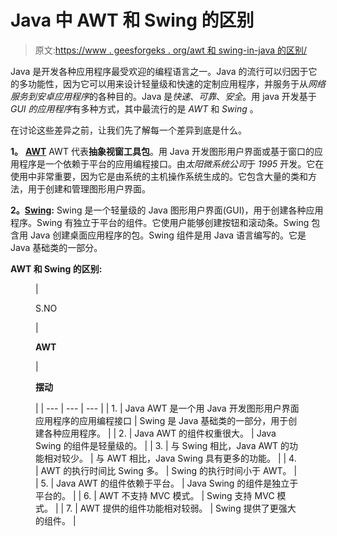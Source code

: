 # Java 中 AWT 和 Swing 的区别

> 原文:[https://www . geesforgeks . org/awt 和 swing-in-java 的区别/](https://www.geeksforgeeks.org/difference-between-awt-and-swing-in-java/)

Java 是开发各种应用程序最受欢迎的编程语言之一。Java 的流行可以归因于它的多功能性，因为它可以用来设计轻量级和快速的定制应用程序，并服务于从*网络服务到安卓应用程序*的各种目的。Java 是*快速*、*可靠*、*安全*。用 java 开发基于 *GUI 的应用程序*有多种方式，其中最流行的是 *AWT* 和 *Swing* 。

在讨论这些差异之前，让我们先了解每一个差异到底是什么。

**1。** [**AWT**](https://www.geeksforgeeks.org/tag/java-awt/)
AWT 代表**抽象视窗工具包**。用 Java 开发图形用户界面或基于窗口的应用程序是一个依赖于平台的应用编程接口。由*太阳微系统公司*于 *1995* 开发。它在使用中非常重要，因为它是由系统的主机操作系统生成的。它包含大量的类和方法，用于创建和管理图形用户界面。

**2。**[**Swing**](https://www.geeksforgeeks.org/tag/java-swing/)**:**
Swing 是一个轻量级的 Java 图形用户界面(GUI)，用于创建各种应用程序。Swing 有独立于平台的组件。它使用户能够创建按钮和滚动条。Swing 包含用 Java 创建桌面应用程序的包。Swing 组件是用 Java 语言编写的。它是 Java 基础类的一部分。

**AWT 和 Swing 的区别:**

<figure class="table">

| 

S.NO

 | 

**AWT**

 | 

**摆动**

 |
| --- | --- | --- |
| 1. | Java AWT 是一个用 Java 开发图形用户界面应用程序的应用编程接口 | Swing 是 Java 基础类的一部分，用于创建各种应用程序。 |
| 2. | Java AWT 的组件权重很大。 | Java Swing 的组件是轻量级的。 |
| 3. | 与 Swing 相比，Java AWT 的功能相对较少。 | 与 AWT 相比，Java Swing 具有更多的功能。 |
| 4. | AWT 的执行时间比 Swing 多。 | Swing 的执行时间小于 AWT。 |
| 5. | Java AWT 的组件依赖于平台。 | Java Swing 的组件是独立于平台的。 |
| 6. | AWT 不支持 MVC 模式。 | Swing 支持 MVC 模式。 |
| 7. | AWT 提供的组件功能相对较弱。 | Swing 提供了更强大的组件。 |

</figure>